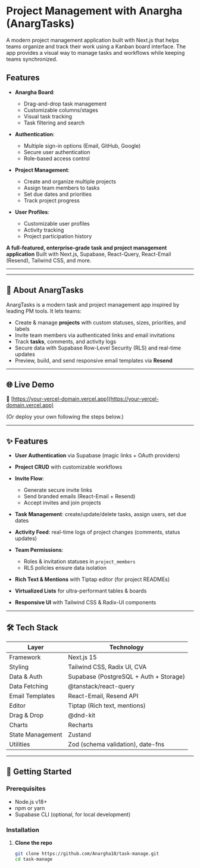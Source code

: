 # Project Management with Anargha (AnargTasks)

A modern project management application built with Next.js that helps teams organize and track their work using a Kanban board interface. The app provides a visual way to manage tasks and workflows while keeping teams synchronized.

## Features

- **Anargha Board**:
  - Drag-and-drop task management
  - Customizable columns/stages
  - Visual task tracking
  - Task filtering and search

- **Authentication**:
  - Multiple sign-in options (Email, GitHub, Google)
  - Secure user authentication
  - Role-based access control

- **Project Management**:
  - Create and organize multiple projects
  - Assign team members to tasks
  - Set due dates and priorities
  - Track project progress

- **User Profiles**:
  - Customizable user profiles
  - Activity tracking
  - Project participation history


**A full-featured, enterprise-grade task and project management application**
Built with Next.js, Supabase, React-Query, React-Email (Resend), Tailwind CSS, and more.

---



---

## 🎯 About AnargTasks

AnargTasks is a modern task and project management app inspired by leading PM tools. It lets teams:

* Create & manage **projects** with custom statuses, sizes, priorities, and labels
* Invite team members via authenticated links and email invitations
* Track **tasks**, comments, and activity logs
* Secure data with Supabase Row-Level Security (RLS) and real-time updates
* Preview, build, and send responsive email templates via **Resend**

---

## 🌐 Live Demo

🔗 [https://your-vercel-domain.vercel.app](https://your-vercel-domain.vercel.app)

(Or deploy your own following the steps below.)

---

## ✨ Features

* **User Authentication** via Supabase (magic links + OAuth providers)
* **Project CRUD** with customizable workflows
* **Invite Flow**:

  * Generate secure invite links
  * Send branded emails (React-Email + Resend)
  * Accept invites and join projects
* **Task Management**: create/update/delete tasks, assign users, set due dates
* **Activity Feed**: real-time logs of project changes (comments, status updates)
* **Team Permissions**:

  * Roles & invitation statuses in `project_members`
  * RLS policies ensure data isolation
* **Rich Text & Mentions** with Tiptap editor (for project READMEs)
* **Virtualized Lists** for ultra-performant tables & boards
* **Responsive UI** with Tailwind CSS & Radix-UI components

---

## 🛠 Tech Stack

| Layer            | Technology                             |
| ---------------- | -------------------------------------- |
| Framework        | Next.js 15                             |
| Styling          | Tailwind CSS, Radix UI, CVA            |
| Data & Auth      | Supabase (PostgreSQL + Auth + Storage) |
| Data Fetching    | @tanstack/react-query                  |
| Email Templates  | React-Email, Resend API                |
| Editor           | Tiptap (Rich text, mentions)           |
| Drag & Drop      | @dnd-kit                               |
| Charts           | Recharts                               |
| State Management | Zustand                                |
| Utilities        | Zod (schema validation), date-fns      |

---

## 🏁 Getting Started

### Prerequisites

* Node.js v18+
* npm or yarn
* Supabase CLI (optional, for local development)

### Installation

1. **Clone the repo**

   ```bash
   git clone https://github.com/Anargha10/task-manage.git
   cd task-manage
   ```

